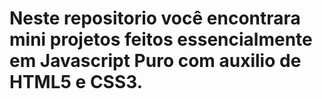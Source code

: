 ﻿# Neste repositorio você encontrara mini projetos feitos essencialmente em Javascript Puro com auxilio de HTML5 e CSS3.
